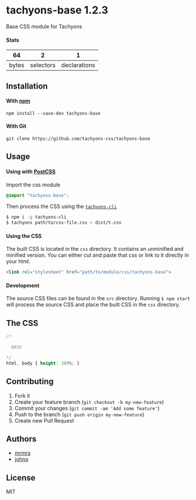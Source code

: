 # tachyons-base 1.2.3

Base CSS module for Tachyons

#### Stats

64 | 2 | 1
---|---|---
bytes | selectors | declarations

## Installation

#### With [npm](https://npmjs.com)

```
npm install --save-dev tachyons-base
```

#### With Git

```
git clone https://github.com/tachyons-css/tachyons-base
```

## Usage

#### Using with [PostCSS](https://github.com/postcss/postcss)

Import the css module

```css
@import "tachyons-base";
```

Then process the CSS using the [`tachyons-cli`](https://github.com/tachyons-css/tachyons-cli)

```sh
$ npm i -g tachyons-cli
$ tachyons path/to/css-file.css > dist/t.css
```

#### Using the CSS

The built CSS is located in the `css` directory. It contains an unminified and minified version.
You can either cut and paste that css or link to it directly in your html.

```html
<link rel="stylesheet" href="path/to/module/css/tachyons-base">
```

#### Development

The source CSS files can be found in the `src` directory.
Running `$ npm start` will process the source CSS and place the built CSS in the `css` directory.

## The CSS

```css
/*

  BASE

*/
html, body { height: 100%; }
```

## Contributing

1. Fork it
2. Create your feature branch (`git checkout -b my-new-feature`)
3. Commit your changes (`git commit -am 'Add some feature'`)
4. Push to the branch (`git push origin my-new-feature`)
5. Create new Pull Request

## Authors

* [mrmrs](http://mrmrs.io)
* [johno](http://johnotander.com)

## License

MIT

